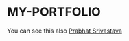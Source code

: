 # MY-PORTFOLIO
You can see this also <a href="https://prabhats.netlify.app/"> Prabhat Srivastava </a>
 
